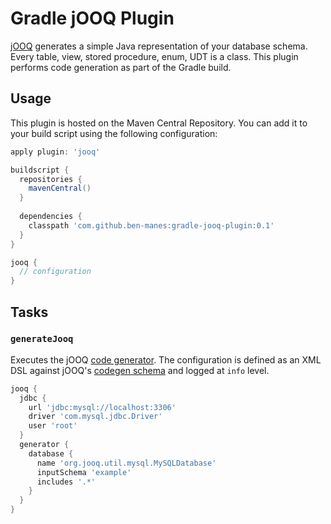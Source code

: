 # Gradle jOOQ Plugin

[jOOQ](http://www.jooq.org) generates a simple Java representation of your database schema.
Every table, view, stored procedure, enum, UDT is a class. This plugin performs code generation
as part of the Gradle build.

## Usage

This plugin is hosted on the Maven Central Repository. You can add it to your build script using
the following configuration:

```groovy
apply plugin: 'jooq'

buildscript {
  repositories {
    mavenCentral()
  }
  
  dependencies {
    classpath 'com.github.ben-manes:gradle-jooq-plugin:0.1'
  }
}

jooq {
  // configuration
}
```

## Tasks

### `generateJooq`

Executes the jOOQ [code generator](http://www.jooq.org/doc/3.0/manual/code-generation/). The
configuration is defined as an XML DSL against  jOOQ's 
[codegen schema](http://www.jooq.org/xsd/jooq-codegen-3.0.0.xsd) and logged at `info` level.

```groovy
jooq {
  jdbc {
    url 'jdbc:mysql://localhost:3306'
    driver 'com.mysql.jdbc.Driver'
    user 'root'
  }
  generator {
    database {
      name 'org.jooq.util.mysql.MySQLDatabase'
      inputSchema 'example'
      includes '.*'
    }
  }
}
```
